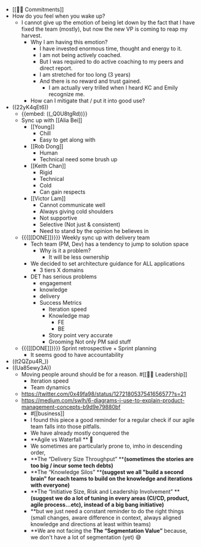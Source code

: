 - [[💪🏻 Commitments]]
- How do you feel when you wake up?
    - I cannot give up the emotion of being let down by the fact that I have fixed the team (mostly), but now the new VP is coming to reap my harvest.
        - Why I am having this emotion?
            - I have invested enormous time, thought and energy to it.
            - I am not being actively coached.
            - But I was required to do active coaching to my peers and direct report.
            - I am stretched for too long (3 years)
            - And there is no reward and trust gained.
                - I am actually very trilled when I heard KC and Emily recognize me.
        - How can I mitigate that / put it into good use?
- ((22yK4qEt6))
    - {{embed: ((_Q0U8tgRd))}}
    - Sync up with [[Alia Bei]]
        - [[Young]]
            - Chill
            - Easy to get along with
        - [[Rob Dong]]
            - Human
            - Technical need some brush up
        - [[Keith Chan]]
            - Rigid
            - Technical
            - Cold
            - Can gain respects
        - [[Victor Lam]]
            - Cannot communicate well
            - Always giving cold shoulders
            - Not supportive
            - Selective (Not just & consistent)
            - Need to stand by the opinion he believes in
    - {{{[[DONE]]}}}} Weekly sync up with delivery team
        - Tech team (PM, Dev) has a tendency to jump to solution space
            - Why is it a problem?
                - It will be less ownership
        - We decided to set architecture guidance for ALL applications
            - 3 tiers X domains
        - DET has serious problems 
            - engagement
            - knowledge
            - delivery
            - Success Metrics
                - Iteration speed
                - Knowledge map
                    - FE
                    - BE
                - Story point very accurate
                - Grooming Not only PM said stuff
    - {{{[[DONE]]}}}} Sprint retrospective + Sprint planning
        - It seems good to have accountability 
- ((t2QZpu4R_))
- ((Ua85ewy3A))
    - Moving people around should be for a reason. #[[☝🏻 Leadership]]
        - Iteration speed
        - Team dynamics
    - https://twitter.com/0x49fa98/status/1272180537541656577?s=21
    - https://medium.com/swlh/6-diagrams-i-use-to-explain-product-management-concepts-b9d9e79880bf
        - #[[business]]
        - I found this piece a good reminder for a regular check if our agile team falls into those pitfalls.
        - We have already mostly conquered the
        - **Agile vs Waterfall ** 🎉
        - We sometimes are particularly prone to, imho in descending order,
        - **The “Delivery Size Throughput” ****__(sometimes the stories are too big / incur some tech debts)__**
        - **The “Knowledge Silos” ****__(suggest we all "build a second brain" for each teams to build on the knowledge and iterations with everyone)__**
        - **The “Initiative Size, Risk and Leadership Involvement” ****__(suggest we do a lot of tuning in every areas (CI/CD, product, agile process...etc), instead of a big bang initiative)__**
        - **but we just need a constant reminder to do the right things (small changes, aware difference in context, always aligned knowledge and directions at least within teams)
        - **We are not facing the **The “Segmentation Value”** because, we don't have a lot of segmentation (yet) 😅
